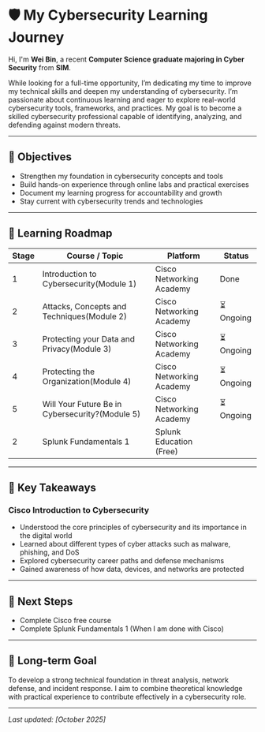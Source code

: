 # 🛡️ My Cybersecurity Learning Journey

Hi, I'm **Wei Bin**, a recent **Computer Science graduate majoring in Cyber Security** from **SIM**.  

While looking for a full-time opportunity, I’m dedicating my time to improve my technical skills and deepen my understanding of cybersecurity. I’m passionate about continuous learning and eager to explore real-world cybersecurity tools, frameworks, and practices. My goal is to become a skilled cybersecurity professional capable of identifying, analyzing, and defending against modern threats.

---

## 🎯 Objectives
- Strengthen my foundation in cybersecurity concepts and tools  
- Build hands-on experience through online labs and practical exercises  
- Document my learning progress for accountability and growth  
- Stay current with cybersecurity trends and technologies  

---

## 🧩 Learning Roadmap

| Stage | Course / Topic | Platform | Status |
|--------|----------------|-----------|---------|
| 1 | Introduction to Cybersecurity(Module 1) | Cisco Networking Academy | Done |
| 2 | Attacks, Concepts and Techniques(Module 2) | Cisco Networking Academy | ⏳Ongoing | 
| 3 | Protecting your Data and Privacy(Module 3) | Cisco Networking Academy | ⏳Ongoing |
| 4 | Protecting the Organization(Module 4) | Cisco Networking Academy | ⏳Ongoing |
| 5 | Will Your Future Be in Cybersecurity?(Module 5) | Cisco Networking Academy | ⏳Ongoing |
| 2 | Splunk Fundamentals 1 | Splunk Education (Free) |

---

## 🧠 Key Takeaways

### Cisco Introduction to Cybersecurity
- Understood the core principles of cybersecurity and its importance in the digital world  
- Learned about different types of cyber attacks such as malware, phishing, and DoS  
- Explored cybersecurity career paths and defense mechanisms  
- Gained awareness of how data, devices, and networks are protected  

---

## 🧾 Next Steps
- Complete Cisco free course
- Complete Splunk Fundamentals 1 (When I am done with Cisco)

---

## 🚀 Long-term Goal
To develop a strong technical foundation in threat analysis, network defense, and incident response. I aim to combine theoretical knowledge with practical experience to contribute effectively in a cybersecurity role.

---

*Last updated: [October 2025]*

